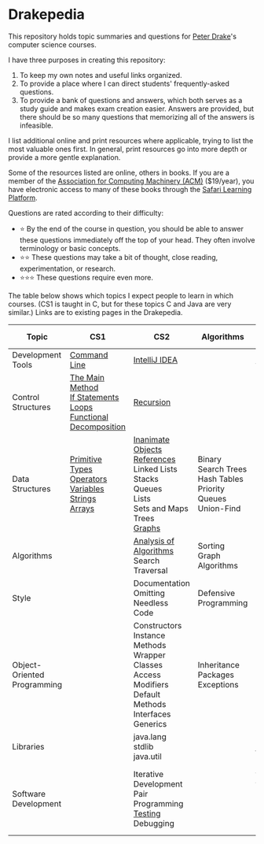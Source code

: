 # Drakepedia
This repository holds topic summaries and questions for [Peter Drake](https://sites.google.com/a/lclark.edu/drake/)'s
computer science courses.

I have three purposes in creating this repository:
1. To keep my own notes and useful links organized.
1. To provide a place where I can direct students' frequently-asked questions.
1. To provide a bank of questions and answers, which both serves as a study guide and makes exam creation easier. Answers are
provided, but there should be so many questions that memorizing all of the answers is infeasible.

I list additional online and print resources where applicable, trying to list the most valuable ones first. In general, print
resources go into more depth or provide a more gentle explanation.

Some of the resources listed are online, others in books. If you are a member of the [Association for Computing Machinery (ACM)](https://www.acm.org/membership/membership-options) ($19/year), you have electronic access to many of these books through the [Safari Learning Platform](https://myacm.acm.org/dashboard.cfm?svc=saf).

Questions are rated according to their difficulty:
- :star: By the end of the course in question, you should be able to answer these questions immediately off the top of your
head. They often involve terminology or basic concepts.
- :star::star: These questions may take a bit of thought, close reading, experimentation, or research.
- :star::star::star: These questions require even more.

The table below shows which topics I expect people to learn in which courses. (CS1 is taught in C, but for these topics C and Java are very similar.) Links are to existing pages in the Drakepedia.

Topic | CS1 | CS2 | Algorithms | Software Development
-|-|-|-|-
Development Tools | [Command Line](development_tools/command_line.md) | [IntelliJ IDEA](development_tools/intellij_idea.md)| | [Git](development_tools/git.md)
Control<br>Structures | [The Main Method](control_structures/the_main_method.md)<br>[If Statements](control_structures/if_else.md)<br>[Loops](control_structures/loops.md)<br>[Functional Decomposition](control_structures/functional_decomposition.md) | [Recursion](control_structures/recursion.md) | |
Data<br>Structures | [Primitive Types](data_structures/primitive_types.md)<br>[Operators](data_structures/operators.md)<br>[Variables](data_structures/variables.md)<br>[Strings](data_structures/strings.md)<br>[Arrays](data_structures/arrays.md) | [Inanimate Objects](data_structures/inanimate_objects.md)<br>[References](data_structures/references.md)<br>Linked Lists<br>Stacks<br>Queues<br>Lists<br>Sets and Maps<br>Trees<br>[Graphs](data_structures/graphs.md) | Binary Search Trees<br>Hash Tables<br>Priority Queues<br>Union-Find |
Algorithms | | [Analysis of Algorithms](algorithms/analysis.md)<br>Search<br>Traversal | Sorting<br>Graph Algorithms |
Style | | Documentation<br>Omitting Needless Code | Defensive Programming |
Object-<br>Oriented Programming | | Constructors<br>Instance Methods<br>Wrapper Classes<br>Access Modifiers<br>Default Methods<br>Interfaces<br>Generics | Inheritance<br>Packages<br>Exceptions | Enums<br>Inner Classes
Libraries | | java.lang<br>stdlib<br>java.util | | [javax.swing](libraries/javax.swing.md)
Software<br>Development | | Iterative Development<br>Pair Programming<br>[Testing](software_development/testing.md)<br>Debugging | | [Extreme Programming](software_development/extreme_programming.md)<br>Object-Oriented Design<br>Design Patterns
